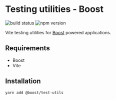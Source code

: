 # Testing utilities - Boost

![build status](https://img.shields.io/github/workflow/status/milesj/boost/Build)
![npm version](https://img.shields.io/npm/v/@boost/test-utils)

Vite testing utilities for [Boost](https://github.com/milesj/boost/) powered applications.

## Requirements

- Boost
- Vite

## Installation

```
yarn add @boost/test-utils
```
